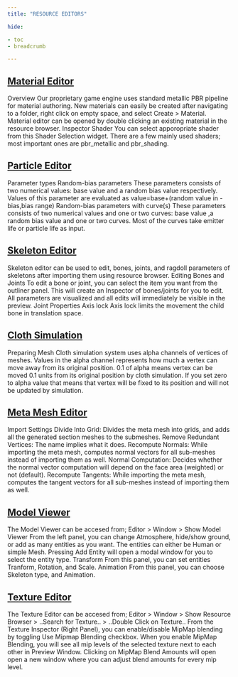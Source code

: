 ```yaml
---
title: "RESOURCE EDITORS"

hide: 

- toc
- breadcrumb

---
```


## [Material Editor](material-editor)

Overview Our proprietary game engine uses standard metallic PBR pipeline for material authoring. New materials can easily be created after navigating to a folder, right click on empty space, and select Create > Material. Material editor can be opened by double clicking an existing material in the resource browser. Inspector Shader You can select apporopriate shader from this Shader Selection widget. There are a few mainly used shaders; most important ones are pbr_metallic and pbr_shading.

## [Particle Editor](particle-editor)

Parameter types Random-bias parameters These parameters consists of two numerical values: base value and a random bias value respectively. Values of this parameter are evaluated as value=base+(random value in -bias,bias range) Random-bias parameters with curve(s) These parameters consists of two numerical values and one or two curves: base value ,a random bias value and one or two curves. Most of the curves take emitter life or particle life as input.

## [Skeleton Editor](skeleton-editor)

Skeleton editor can be used to edit, bones, joints, and ragdoll parameters of skeletons after importing them using resource browser. Editing Bones and Joints To edit a bone or joint, you can select the item you want from the outliner panel. This will create an Inspector of bones/joints for you to edit. All parameters are visualized and all edits will immediately be visible in the preview. Joint Properties Axis lock Axis lock limits the movement the child bone in translation space.

## [Cloth Simulation](cloth-simulation)

Preparing Mesh Cloth simulation system uses alpha channels of vertices of meshes. Values in the alpha channel represents how much a vertex can move away from its original position. 0.1 of alpha means vertex can be moved 0.1 units from its original position by cloth simulation. If you set zero to alpha value that means that vertex will be fixed to its position and will not be updated by simulation.

## [Meta Mesh Editor](meta-mesh-editor)

Import Settings Divide Into Grid: Divides the meta mesh into grids, and adds all the generated section meshes to the submeshes. Remove Redundant Vertices: The name implies what it does. Recompute Normals: While importing the meta mesh, computes normal vectors for all sub-meshes instead of importing them as well. Normal Computation: Decides whether the normal vector computation will depend on the face area (weighted) or not (default). Recompute Tangents: While importing the meta mesh, computes the tangent vectors for all sub-meshes instead of importing them as well.

## [Model Viewer](model-viewer)

The Model Viewer can be accesed from; Editor > Window > Show Model Viewer From the left panel, you can change Atmosphere, hide/show ground, or add as many entities as you want. The entities can either be Human or simple Mesh. Pressing Add Entity will open a modal window for you to select the entity type. Transform From this panel, you can set entities Tranform, Rotation, and Scale. Animation From this panel, you can choose Skeleton type, and Animation.

## [Texture Editor](texture-editor)

The Texture Editor can be accesed from; Editor > Window > Show Resource Browser > ..Search for Texture.. > ..Double Click on Texture.. From the Texture Inspector (Right Panel), you can enable/disable MipMap blending by toggling Use Mipmap Blending checkbox. When you enable MipMap Blending, you will see all mip levels of the selected texture next to each other in Preview Window. Clicking on MipMap Blend Amounts will open open a new window where you can adjust blend amounts for every mip level.
